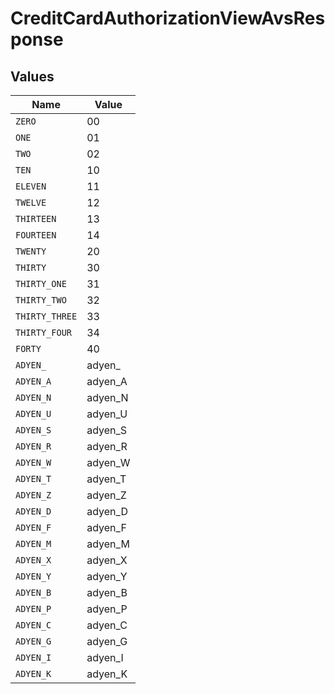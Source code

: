 # CreditCardAuthorizationViewAvsResponse


## Values

| Name           | Value          |
| -------------- | -------------- |
| `ZERO`         | 00             |
| `ONE`          | 01             |
| `TWO`          | 02             |
| `TEN`          | 10             |
| `ELEVEN`       | 11             |
| `TWELVE`       | 12             |
| `THIRTEEN`     | 13             |
| `FOURTEEN`     | 14             |
| `TWENTY`       | 20             |
| `THIRTY`       | 30             |
| `THIRTY_ONE`   | 31             |
| `THIRTY_TWO`   | 32             |
| `THIRTY_THREE` | 33             |
| `THIRTY_FOUR`  | 34             |
| `FORTY`        | 40             |
| `ADYEN_`       | adyen_         |
| `ADYEN_A`      | adyen_A        |
| `ADYEN_N`      | adyen_N        |
| `ADYEN_U`      | adyen_U        |
| `ADYEN_S`      | adyen_S        |
| `ADYEN_R`      | adyen_R        |
| `ADYEN_W`      | adyen_W        |
| `ADYEN_T`      | adyen_T        |
| `ADYEN_Z`      | adyen_Z        |
| `ADYEN_D`      | adyen_D        |
| `ADYEN_F`      | adyen_F        |
| `ADYEN_M`      | adyen_M        |
| `ADYEN_X`      | adyen_X        |
| `ADYEN_Y`      | adyen_Y        |
| `ADYEN_B`      | adyen_B        |
| `ADYEN_P`      | adyen_P        |
| `ADYEN_C`      | adyen_C        |
| `ADYEN_G`      | adyen_G        |
| `ADYEN_I`      | adyen_I        |
| `ADYEN_K`      | adyen_K        |